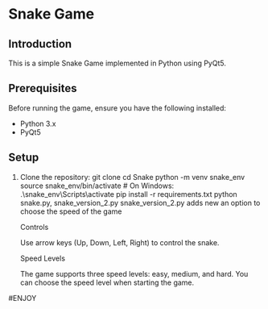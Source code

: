 # Snake Game

## Introduction
This is a simple Snake Game implemented in Python using PyQt5.

## Prerequisites
Before running the game, ensure you have the following installed:
- Python 3.x
- PyQt5

## Setup
1. Clone the repository:
	git clone <repository-url>
	cd Snake
	python -m venv snake_env
	source snake_env/bin/activate  # On Windows: .\snake_env\Scripts\activate
	pip install -r requirements.txt
	python snake.py, snake_version_2.py
	snake_version_2.py adds new an option to choose the speed of the game

	Controls

    Use arrow keys (Up, Down, Left, Right) to control the snake.

	Speed Levels

	The game supports three speed levels: easy, medium, and hard. You can choose the speed level when starting the game.


#ENJOY
